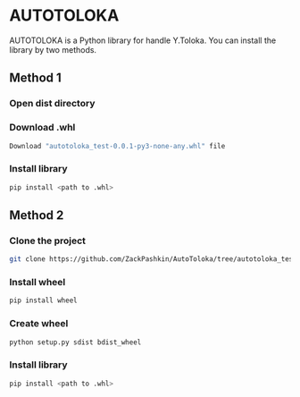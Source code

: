 # AUTOTOLOKA
AUTOTOLOKA is a Python library for handle Y.Toloka.
You can install the library by two methods.

## Method 1

### Open dist directory 

### Download .whl
```bash
Download "autotoloka_test-0.0.1-py3-none-any.whl" file
```

### Install library
```bash
pip install <path to .whl>
```

## Method 2

### Clone the project
```bash
git clone https://github.com/ZackPashkin/AutoToloka/tree/autotoloka_test
```

### Install wheel
```bash
pip install wheel
```

### Create wheel
```bash
python setup.py sdist bdist_wheel
```

### Install library
```bash
pip install <path to .whl>
```


